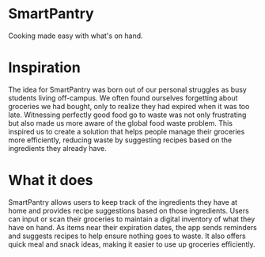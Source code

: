 # SmartPantry

Cooking made easy with what's on hand.

# Inspiration
The idea for SmartPantry was born out of our personal struggles as busy students living off-campus. We often found ourselves forgetting about groceries we had bought, only to realize they had expired when it was too late. Witnessing perfectly good food go to waste was not only frustrating but also made us more aware of the global food waste problem. This inspired us to create a solution that helps people manage their groceries more efficiently, reducing waste by suggesting recipes based on the ingredients they already have.

# What it does
SmartPantry allows users to keep track of the ingredients they have at home and provides recipe suggestions based on those ingredients. Users can input or scan their groceries to maintain a digital inventory of what they have on hand. As items near their expiration dates, the app sends reminders and suggests recipes to help ensure nothing goes to waste. It also offers quick meal and snack ideas, making it easier to use up groceries efficiently.
